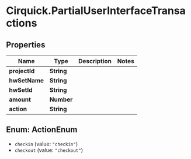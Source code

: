 # Cirquick.PartialUserInterfaceTransactions

## Properties
Name | Type | Description | Notes
------------ | ------------- | ------------- | -------------
**projectId** | **String** |  | 
**hwSetName** | **String** |  | 
**hwSetId** | **String** |  | 
**amount** | **Number** |  | 
**action** | **String** |  | 

<a name="ActionEnum"></a>
## Enum: ActionEnum

* `checkin` (value: `"checkin"`)
* `checkout` (value: `"checkout"`)

